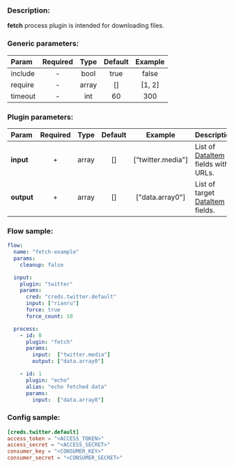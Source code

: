 ### Description:

**fetch** process plugin is intended for downloading files.


### Generic parameters:

| Param     | Required   | Type    | Default   | Example   |
| :-------- | :--------: | :-----: | :-------: | :-------: |
| include   | -          | bool    | true      | false     |
| require   | -          | array   | []        | [1, 2]    |
| timeout   | -          | int     | 60        | 300       |


### Plugin parameters:

| Param        | Required   | Type    | Default   | Example             | Description                                            |
| :----------- | :--------: | :-----: | :-------: | :-----------------: | :-----------------------------------                   |
| **input**    | +          | array   | []        | ["twitter.media"]   | List of [DataItem](../../concept.md) fields with URLs. |
| **output**   | +          | array   | []        | ["data.array0"]     | List of target [DataItem](../../concept.md) fields.    |

### Flow sample:

```yaml
flow:
  name: "fetch-example"
  params:
    cleanup: false

  input:
    plugin: "twitter"
    params:
      cred: "creds.twitter.default"
      input: ["rianru"]
      force: true
      force_count: 10

  process:
    - id: 0
      plugin: "fetch"
      params:
        input:  ["twitter.media"]
        output: ["data.array0"]

    - id: 1
      plugin: "echo"
      alias: "echo fetched data"
      params:
        input:  ["data.array0"]
```

### Config sample:

```toml
[creds.twitter.default]
access_token = "<ACCESS_TOKEN>"
access_secret = "<ACCESS_SECRET>"
consumer_key = "<CONSUMER_KEY>"
consumer_secret = "<CONSUMER_SECRET>"
```



